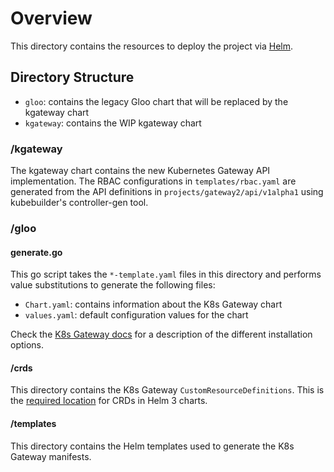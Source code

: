 # Overview

This directory contains the resources to deploy the project via [Helm](https://helm.sh/docs/helm/helm_install/).

## Directory Structure

- `gloo`: contains the legacy Gloo chart that will be replaced by the kgateway chart
- `kgateway`: contains the WIP kgateway chart

### /kgateway

The kgateway chart contains the new Kubernetes Gateway API implementation. The RBAC configurations in `templates/rbac.yaml` are generated from the API definitions in `projects/gateway2/api/v1alpha1` using kubebuilder's controller-gen tool.

### /gloo

#### generate.go

This go script takes the `*-template.yaml` files in this directory and performs value substitutions
to generate the following files:

- `Chart.yaml`: contains information about the K8s Gateway chart
- `values.yaml`: default configuration values for the chart

Check the [K8s Gateway docs](https://docs.solo.io/k8s-gateway/latest/installation/)
for a description of the different installation options.

#### /crds
This directory contains the K8s Gateway `CustomResourceDefinitions`. This is the
[required location](https://helm.sh/docs/topics/charts/#custom-resource-definitions-crds) for CRDs in Helm 3 charts.

#### /templates
This directory contains the Helm templates used to generate the K8s Gateway manifests.
